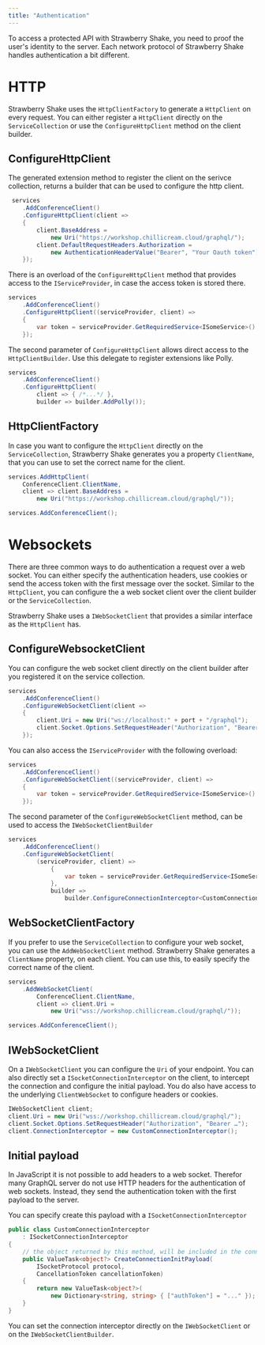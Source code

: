 ```yaml
---
title: "Authentication"
---
```


To access a protected API with Strawberry Shake, you need to proof the user's identity to the server.
Each network protocol of Strawberry Shake handles authentication a bit different.

# HTTP

Strawberry Shake uses the `HttpClientFactory` to generate a `HttpClient` on every request.
You can either register a `HttpClient` directly on the `ServiceCollection` or use the `ConfigureHttpClient` method on the client builder.

## ConfigureHttpClient

The generated extension method to register the client on the serivce collection, returns a builder that can be used to configure the http client.

```csharp
 services
    .AddConferenceClient()
    .ConfigureHttpClient(client =>
    {
        client.BaseAddress =
            new Uri("https://workshop.chillicream.cloud/graphql/");
        client.DefaultRequestHeaders.Authorization =
            new AuthenticationHeaderValue("Bearer", "Your Oauth token");
    });
```

There is an overload of the `ConfigureHttpClient` method that provides access to the `IServiceProvider`, in case the access token is stored there.

```csharp
services
    .AddConferenceClient()
    .ConfigureHttpClient((serviceProvider, client) =>
    {
        var token = serviceProvider.GetRequiredService<ISomeService>().Token;
    });
```

The second parameter of `ConfigureHttpClient` allows direct access to the `HttpClientBuilder`. Use this delegate to register extensions like Polly.

```csharp
services
    .AddConferenceClient()
    .ConfigureHttpClient(
        client => { /*...*/ },
        builder => builder.AddPolly());

```

## HttpClientFactory

In case you want to configure the `HttpClient` directly on the `ServiceCollection`, Strawberry Shake generates you a property `ClientName`, that you can use to set the correct name for the client.

```csharp
services.AddHttpClient(
    ConferenceClient.ClientName,
    client => client.BaseAddress =
        new Uri("https://workshop.chillicream.cloud/graphql/"));

services.AddConferenceClient();
```

# Websockets

There are three common ways to do authentication a request over a web socket. You can either specify the authentication headers, use cookies or send the access token with the first message over the socket.
Similar to the `HttpClient`, you can configure the a web socket client over the client builder or the `ServiceCollection`.

Strawberry Shake uses a `IWebSocketClient` that provides a similar interface as the `HttpClient` has.

## ConfigureWebsocketClient

You can configure the web socket client directly on the client builder after you registered it on the service collection.

```csharp
services
    .AddConferenceClient()
    .ConfigureWebSocketClient(client =>
    {
        client.Uri = new Uri("ws://localhost:" + port + "/graphql");
        client.Socket.Options.SetRequestHeader("Authorization", "Bearer ...");
    });
```

You can also access the `IServiceProvider` with the following overload:

```csharp
services
    .AddConferenceClient()
    .ConfigureWebSocketClient((serviceProvider, client) =>
    {
        var token = serviceProvider.GetRequiredService<ISomeService>().Token;
    });
```

The second parameter of the `ConfigureWebSocketClient` method, can be used to access the `IWebSocketClientBuilder`

```csharp
services
    .AddConferenceClient()
    .ConfigureWebSocketClient(
        (serviceProvider, client) =>
            {
                var token = serviceProvider.GetRequiredService<ISomeService>().Token;
            },
            builder =>
                builder.ConfigureConnectionInterceptor<CustomConnectionInterceptor>());
```

## WebSocketClientFactory

If you prefer to use the `ServiceCollection` to configure your web socket, you can use the `AddWebSocketClient` method. Strawberry Shake generates a `ClientName` property, on each client. You can use this, to easily specify the correct name of the client.

```csharp
services
    .AddWebSocketClient(
        ConferenceClient.ClientName,
        client => client.Uri =
            new Uri("wss://workshop.chillicream.cloud/graphql/"));

services.AddConferenceClient();
```

## IWebSocketClient

On a `IWebSocketClient` you can configure the `Uri` of your endpoint. You can also directly set a `ISocketConnectionInterceptor` on the client, to intercept the connection and configure the initial payload. You do also have access to the underlying `ClientWebSocket` to configure headers or cookies.

```csharp
IWebSocketClient client;
client.Uri = new Uri("wss://workshop.chillicream.cloud/graphql/");
client.Socket.Options.SetRequestHeader("Authorization", "Bearer …");
client.ConnectionInterceptor = new CustomConnectionInterceptor();
```

## Initial payload

In JavaScript it is not possible to add headers to a web socket. Therefor many GraphQL server do not use HTTP headers for the authentication of web sockets. Instead, they send the authentication token with the first payload to the server.

You can specify create this payload with a `ISocketConnectionInterceptor`

```csharp
public class CustomConnectionInterceptor
    : ISocketConnectionInterceptor
{
    // the object returned by this method, will be included in the connection initialization message
    public ValueTask<object?> CreateConnectionInitPayload(
        ISocketProtocol protocol,
        CancellationToken cancellationToken)
    {
        return new ValueTask<object?>(
            new Dictionary<string, string> { ["authToken"] = "..." });
    }
}
```

You can set the connection interceptor directly on the `IWebSocketClient` or on the `IWebSocketClientBuilder`.
